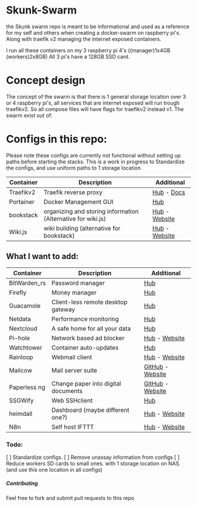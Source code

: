 # Skunk-Swarm
the Skunk swarm repo is meant to be informational and used as a reference for my self and others when creating a docker-swarm on raspberry pi's.
Along with traefik v2 managing the internet exposed containers.  

I run all these containers on my 3 raspberry pi 4's ((manager)1x4GB (workers)2x8GB) All 3 pi's have a 128GB SSD card.

# Concept design
The concept of the swarm is that there is 1 general storage location over 3 or 4 raspberry pi's, all services that are internet exposed will run trough traefikv2.
So all compose files will have flags for traefikv2 instead v1.
The swarm exist out of:


# Configs in this repo:
Please note these configs are currently not functional without setting up paths before starting the stacks.
This is a work in progress to Standardize the configs, and use uniform paths to 1 storage location

Container | Description | Additional
----------|----------|----------
Traefikv2 | Traefik reverse proxy | [Hub](https://hub.docker.com/_/traefik) - [Docs](https://docs.traefik.io/)
Portainer | Docker Management GUI | [Hub](https://hub.docker.com/r/portainer/portainer)
bookstack | organizing and storing information (Alternative for wiki.js) | [Hub](https://hub.docker.com/r/linuxserver/bookstack) - [Website](https://www.bookstackapp.com/)
Wiki.js | wiki building (alternative for bookstack) | [Hub](https://hub.docker.com/r/requarks/wiki) - [Website](https://js.wiki/)

## What I want to add:

Container | Description | Additional
----------|----------|----------
BitWarden_rs | Password manager | [Hub](https://hub.docker.com/r/bitwardenrs/server)
Firefly | Money manager | [Hub](https://hub.docker.com/r/jc5x/firefly-iii)
Guacamole | Client-less remote desktop gateway | [Hub](https://hub.docker.com/r/oznu/guacamole/)
Netdata | Performance monitoring | [Hub](https://hub.docker.com/r/netdata/netdata/)
Nextcloud | A safe home for all your data | [Hub](https://hub.docker.com/_/nextcloud)
Pi-hole | Network based ad blocker | [Hub](https://hub.docker.com/r/pihole/pihole) - [Website](https://pi-hole.net/)
Watchtower | Container auto-updates | [Hub](https://hub.docker.com/r/v2tec/watchtower)
Rainloop | Webmail client | [Hub](https://hub.docker.com/r/hardware/rainloop/) - [Website](https://www.rainloop.net/)
Mailcow | Mail server suite | [GitHub](https://github.com/mailcow/mailcow-dockerized) - [Website](https://mailcow.email/)
Paperless ng | Change paper into digital documents | [GitHub](https://github.com/jonaswinkler/paperless-ng) - [Website](https://paperless-ng.readthedocs.io/en/latest/setup.html#setup-docker-hub)
SSGWify | Web SSHclient | [Hub](https://hub.docker.com/r/niruix/sshwifty)
heimdall | Dashboard (maybe different one?) | [Hub](https://hub.docker.com/r/linuxserver/heimdall/) - [Website](https://heimdall.site/)
N8n | Self host IFTTT | [Hub](https://hub.docker.com/r/n8nio/n8n) - [Website](https://n8n.io/)


### Todo:
[ ] Standardize configs.
[ ] Remove unassay information from configs
[ ] Reduce workers SD cards to small ones. with 1 storage location on NAS. (and use this one location in all configs)

##### Contributing

Feel free to fork and submit pull requests to this repo
